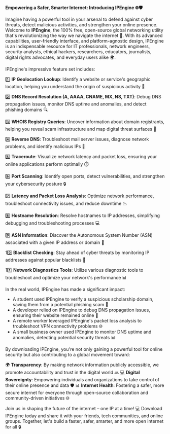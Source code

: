 **Empowering a Safer, Smarter Internet: Introducing IPEngine 🌐🛡️**

Imagine having a powerful tool in your arsenal to defend against cyber threats, detect malicious activities, and strengthen your online presence. Welcome to **IPEngine**, the 100% free, open-source global networking utility that's revolutionizing the way we navigate the internet 🚀. With its advanced capabilities, user-friendly interface, and platform-agnostic design, IPEngine is an indispensable resource for IT professionals, network engineers, security analysts, ethical hackers, researchers, educators, journalists, digital rights advocates, and everyday users alike 🌍.

IPEngine's impressive feature set includes:

1️⃣ **IP Geolocation Lookup**: Identify a website or service's geographic location, helping you understand the origin of suspicious activity 📍

2️⃣ **DNS Record Resolution (A, AAAA, CNAME, MX, NS, TXT)**: Debug DNS propagation issues, monitor DNS uptime and anomalies, and detect phishing domains 🔍

3️⃣ **WHOIS Registry Queries**: Uncover information about domain registrants, helping you reveal scam infrastructure and map digital threat surfaces 📡

4️⃣ **Reverse DNS**: Troubleshoot mail server issues, diagnose network problems, and identify malicious IPs 📨

5️⃣ **Traceroute**: Visualize network latency and packet loss, ensuring your online applications perform optimally ⏱️

6️⃣ **Port Scanning**: Identify open ports, detect vulnerabilities, and strengthen your cybersecurity posture 🔒

7️⃣ **Latency and Packet Loss Analysis**: Optimize network performance, troubleshoot connectivity issues, and reduce downtime 📉

8️⃣ **Hostname Resolution**: Resolve hostnames to IP addresses, simplifying debugging and troubleshooting processes 💻

9️⃣ **ASN Information**: Discover the Autonomous System Number (ASN) associated with a given IP address or domain 🔧

10️⃣ **Blacklist Checking**: Stay ahead of cyber threats by monitoring IP addresses against popular blacklists 🚫

11️⃣ **Network Diagnostics Tools**: Utilize various diagnostic tools to troubleshoot and optimize your network's performance 📊

In the real world, IPEngine has made a significant impact:

* A student used IPEngine to verify a suspicious scholarship domain, saving them from a potential phishing scam 💸
* A developer relied on IPEngine to debug DNS propagation issues, ensuring their website remained online 🔀
* A remote worker leveraged IPEngine's packet loss analysis to troubleshoot VPN connectivity problems 🌐
* A small business owner used IPEngine to monitor DNS uptime and anomalies, detecting potential security threats 📊

By downloading IPEngine, you're not only gaining a powerful tool for online security but also contributing to a global movement toward:

🌍 **Transparency**: By making network information publicly accessible, we promote accountability and trust in the digital world 🔜
💻 **Digital Sovereignty**: Empowering individuals and organizations to take control of their online presence and data 🛡️
📊 **Internet Health**: Fostering a safer, more secure internet for everyone through open-source collaboration and community-driven initiatives 🌐

Join us in shaping the future of the internet – one IP at a time! 💻 Download IPEngine today and share it with your friends, tech communities, and online groups. Together, let's build a faster, safer, smarter, and more open internet for all 🔒